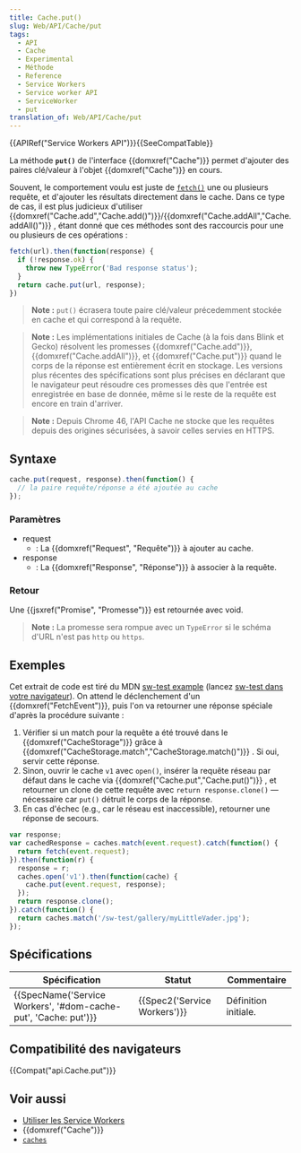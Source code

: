 ```yaml
---
title: Cache.put()
slug: Web/API/Cache/put
tags:
  - API
  - Cache
  - Experimental
  - Méthode
  - Reference
  - Service Workers
  - Service worker API
  - ServiceWorker
  - put
translation_of: Web/API/Cache/put
---
```

{{APIRef("Service Workers API")}}{{SeeCompatTable}}

La méthode **`put()`** de l'interface {{domxref("Cache")}} permet d'ajouter des paires clé/valeur à l'objet {{domxref("Cache")}} en cours.

Souvent, le comportement voulu est juste de [`fetch()`](/fr/docs/Web/API/fetch) une ou plusieurs requête, et d'ajouter les résultats directement dans le cache. Dans ce type de cas, il est plus judicieux d'utiliser  {{domxref("Cache.add","Cache.add()")}}/{{domxref("Cache.addAll","Cache.addAll()")}} , étant donné que ces méthodes sont des raccourcis pour une ou plusieurs de ces opérations&nbsp;:

```js
fetch(url).then(function(response) {
  if (!response.ok) {
    throw new TypeError('Bad response status');
  }
  return cache.put(url, response);
})
```

> **Note :** `put()` écrasera toute paire clé/valeur précedemment stockée en cache et qui correspond à la requête.

> **Note :** Les implémentations initiales de Cache (à la fois dans Blink et Gecko) résolvent les promesses   {{domxref("Cache.add")}}, {{domxref("Cache.addAll")}}, et {{domxref("Cache.put")}} quand le corps de la réponse est entièrement écrit en stockage.  Les versions plus récentes des spécifications sont plus précises en déclarant que le navigateur peut résoudre ces promesses dès que l'entrée est enregistrée en base de donnée, même si le reste de la requête est encore en train d'arriver.

> **Note :** Depuis Chrome 46, l'API Cache ne stocke que les requêtes depuis des origines sécurisées, à savoir celles servies en HTTPS.

## Syntaxe

```js
cache.put(request, response).then(function() {
  // la paire requête/réponse a été ajoutée au cache
});
```

### Paramètres

- request
  - : La {{domxref("Request", "Requête")}} à ajouter au cache.
- response
  - : La {{domxref("Response", "Réponse")}} à associer à la requête.

### Retour

Une {{jsxref("Promise", "Promesse")}} est retournée avec void.

> **Note :** La promesse sera rompue avec un `TypeError` si le schéma d'URL n'est pas `http` ou `https`.

## Exemples

Cet extrait de code est tiré du MDN [sw-test example](https://github.com/mdn/sw-test/) (lancez [sw-test dans votre navigateur](https://mdn.github.io/sw-test/)). On attend le déclenchement d'un {{domxref("FetchEvent")}}, puis l'on va retourner une réponse spéciale d'après la procédure suivante&nbsp;:

1. Vérifier si un match pour la requête a été trouvé dans le {{domxref("CacheStorage")}} grâce à  {{domxref("CacheStorage.match","CacheStorage.match()")}} . Si oui, servir cette réponse.
2. Sinon, ouvrir le cache `v1` avec `open()`, insérer la requête réseau par défaut dans le cache via {{domxref("Cache.put","Cache.put()")}} , et retourner un clone de cette requête avec `return response.clone()` — nécessaire car `put()` détruit le corps de la réponse.
3. En cas d'échec (e.g., car le réseau est inaccessible), retourner une réponse de secours.

```js
var response;
var cachedResponse = caches.match(event.request).catch(function() {
  return fetch(event.request);
}).then(function(r) {
  response = r;
  caches.open('v1').then(function(cache) {
    cache.put(event.request, response);
  });
  return response.clone();
}).catch(function() {
  return caches.match('/sw-test/gallery/myLittleVader.jpg');
});
```

## Spécifications

| Spécification                                                                        | Statut                               | Commentaire          |
| ------------------------------------------------------------------------------------ | ------------------------------------ | -------------------- |
| {{SpecName('Service Workers', '#dom-cache-put', 'Cache: put')}} | {{Spec2('Service Workers')}} | Définition initiale. |

## Compatibilité des navigateurs

{{Compat("api.Cache.put")}}

## Voir aussi

- [Utiliser les Service Workers](/fr/docs/Web/API/Service_Worker_API/Using_Service_Workers)
- {{domxref("Cache")}}
- [`caches`](/fr/docs/Web/API/caches)
